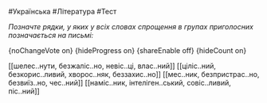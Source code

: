 #Українська #Література #Тест

*Позначте рядки, у яких у всіх словах спрощення в групах приголосних позначається на письмі:*

{noChangeVote on}
{hideProgress on}
{shareEnable off}
{hideCount on}

[[шелес..нути, безжаліс..но, невіс..ці, влас..ний]]
[[ціліс..ний, безкорис..ливий, хворос..няк, беззахис..но]]
[[мес..ник, безпристрас..но, безвиїз..но, чес..ний]]
[[наміс..ник, інтеліген..ський, совіс..ливий, піс..ний]]
